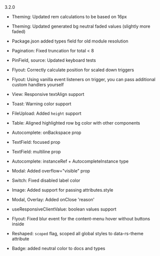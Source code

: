 3.2.0

- Theming: Updated rem calculations to be based on 16px
- Theming: Updated generated bg neutral faded values (slightly more faded)

- Package.json added types field for old module resolution

- Pagination: Fixed truncation for total < 8
- PinField, source: Updated keyboard tests
- Flyout: Correctly calculate position for scaled down triggers
- Flyout: Using vanilla event listeners on trigger, you can pass additional custom handlers yourself
- View: Responsive textAlign support
- Toast: Warning color support
- FileUpload: Added `height` support
- Table: Aligned highlighted row bg color with other components
- Autocomplete: onBackspace prop
- TextField: focused prop
- TextField: multiline prop
- Autocomplete: instanceRef + AutocompleteInstance type
- Modal: Added overflow="visible" prop
- Switch: Fixed disabled label color
- Image: Added support for passing attributes.style
- Modal, Overlay: Added onClose 'reason'
- useResponsiveClientValue: boolean values support
- Flyout: Fixed blur event for the content-menu hover without buttons inside
- Reshaped: `scoped` flag, scoped all global styles to data-rs-theme attribute
- Badge: added neutral color to docs and types
